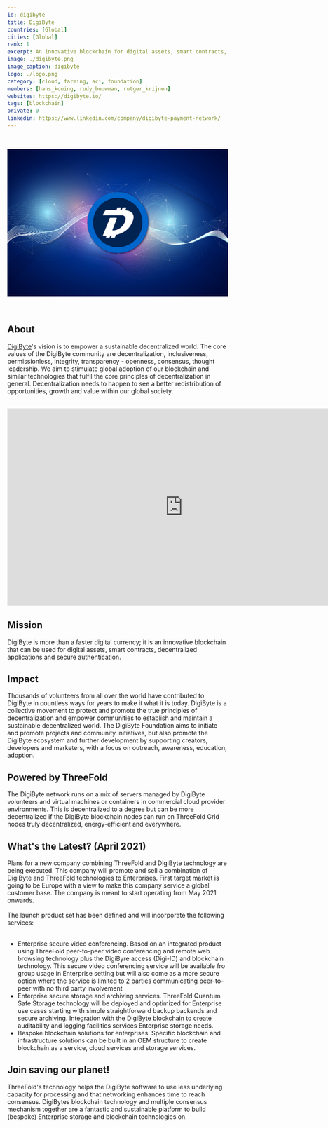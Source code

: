 ```yaml
---
id: digibyte
title: DigiByte
countries: [Global]
cities: [Global]
rank: 1
excerpt: An innovative blockchain for digital assets, smart contracts, dApps and secure authentication.
image: ./digibyte.png
image_caption: digibyte
logo: ./logo.png
category: [cloud, farming, aci, foundation]
members: [hans_koning, rudy_bouwman, rutger_krijnen]
websites: https://digibyte.io/
tags: [blockchain]
private: 0
linkedin: https://www.linkedin.com/company/digibyte-payment-network/
---
```


<br/>

![digibyte](./digibyte2.jpg)

<br/>

## About

[DigiByte](https://digibyte.org/)'s vision is to empower a sustainable decentralized world. The core values of the DigiByte community are decentralization, inclusiveness, permissionless, integrity, transparency - openness, consensus, thought leadership. We aim to stimulate global adoption of our blockchain and similar technologies that fulfil the core principles of decentralization in general. Decentralization needs to happen to see a better redistribution of opportunities, growth and value within our global society.

<BR>

<iframe src="https://player.vimeo.com/video/413179934" width="800" height="450" frameborder="0" allow="autoplay; fullscreen" allowfullscreen></iframe>

<BR>

## Mission

DigiByte is more than a faster digital currency; it is an innovative blockchain that can be used for digital assets, smart contracts, decentralized applications and secure authentication.

## Impact

Thousands of volunteers from all over the world have contributed to DigiByte in countless ways for years to make it what it is today. DigiByte is a collective movement to protect and promote the true principles of decentralization and empower communities to establish and maintain a sustainable decentralized world. The DigiByte Foundation aims to initiate and promote projects and community initiatives, but also promote the DigiByte ecosystem and further development by supporting creators, developers and marketers, with a focus on outreach, awareness, education, adoption.

## Powered by ThreeFold

The DigiByte network runs on a mix of servers managed by DigiByte volunteers and virtual machines or containers in commercial cloud provider environments.  This is decentralized to a degree but can be more decentralized if the DigiByte blockchain nodes can run on ThreeFold Grid nodes truly decentralized, energy-efficient and everywhere.

## What's the Latest? (April 2021)

Plans for a new company combining ThreeFold and DigiByte technology are being executed. This company will promote and sell a combination of DigiByte and ThreeFold technologies to Enterprises. First target market is going to be Europe with a view to make this company service a global customer base. The company is meant to start operating from May 2021 onwards.
<br/>
<br/>
The launch product set has been defined and will incorporate the following services:
<br/>
<br/>

  - Enterprise secure video conferencing. Based on an integrated product using ThreeFold peer-to-peer video conferencing and remote web browsing technology plus the DigiByre access (Digi-ID) and blockchain technology.  This secure video conferencing service will be available fro group usage in Enterprise setting but will also come as a more secure option where the service is limited to 2 parties communicating peer-to-peer with no third party involvement
  - Enterprise secure storage and archiving services.  ThreeFold Quantum Safe Storage technology will be deployed and optimized for Enterprise use cases starting with simple straightforward backup backends and secure archiving.  Integration with the DigiByte blockchain to create auditability and logging facilities services Enterprise storage needs.
  - Bespoke blockchain solutions for enterprises.  Specific blockchain and infrastructure solutions can be built in an OEM structure to create blockchain as a service, cloud services and storage services.

## Join saving our planet!

ThreeFold's technology helps the DigiByte software to use less underlying capacity for processing and that networking enhances time to reach consensus.  DigiBytes blockchain technology and multiple consensus mechanism together are a fantastic and sustainable platform to build (bespoke) Enterprise storage and blockchain technologies on.

